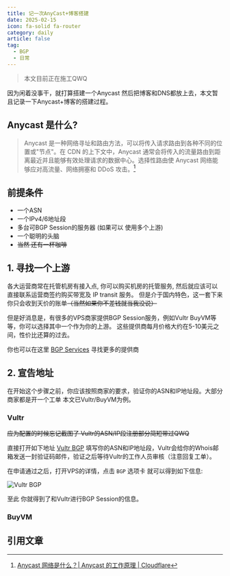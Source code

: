 ```yaml
---
title: 记一次AnyCast+博客搭建
date: 2025-02-15
icon: fa-solid fa-router
category: daily
article: false
tag:
  - BGP
  - 日常
---
```


> 本文目前正在施工QWQ

因为闲着没事干，就打算搭建一个Anycast 然后把博客和DNS都放上去，本文暂且记录一下Anycast+博客的搭建过程。

## Anycast 是什么?

> Anycast 是一种网络寻址和路由方法，可以将传入请求路由到各种不同的位置或"节点"。在 CDN 的上下文中，Anycast 通常会将传入的流量路由到距离最近并且能够有效处理请求的数据中心。选择性路由使 Anycast 网络能够应对高流量、网络拥塞和 DDoS 攻击。[^1]

## 前提条件

- 一个ASN
- 一个IPv4/6地址段 
- 多台可BGP Session的服务器 (如果可以 使用多个上游)
- 一个聪明的头脑
- ~~当然 还有一杯咖啡~~

## 1. 寻找一个上游

各大运营商常在托管机房有接入点, 你可以购买机房的托管服务, 然后就应该可以直接联系运营商签约购买带宽及 IP transit 服务。 但是介于国内特色，这一套下来你只会收到天价的账单~~（当然如果你不差钱就当我没说）~~

但是好消息是，有很多的VPS商家提供BGP Session服务，例如Vultr BuyVM等等，你可以选择其中一个作为你的上游。 这些提供商每月价格大约在5-10美元之间，性价比还算的过去。

你也可以在这里 [BGP Services](https://bgp.services/) 寻找更多的提供商

## 2. 宣告地址

在开始这个步骤之前，你应该按照商家的要求，验证你的ASN和IP地址段。大部分商家都是开一个工单 本文已Vultr/BuyVM为例。

### Vultr

~~应为配置的时候忘记截图了 Vultr的ASN/IP段注册部分简短带过QWQ~~

直接打开如下地址 [Vultr BGP](https://my.vultr.com/bgp/) 填写你的ASN和IP地址段，Vultr会给你的Whois邮箱发送一封验证码邮件，验证之后等待Vultr的工作人员审核（注意回复工单）。

在申请通过之后，打开VPS的详情，点击 `BGP` 选项卡 就可以得到如下信息:

![Vultr BGP](https://files.pysio.online/Images/20250216154622.png)

至此 你就得到了和Vultr进行BGP Session的信息。

### BuyVM



## 引用文章 

[^1]: [Anycast 网络是什么？| Anycast 的工作原理 | Cloudflare](https://www.cloudflare.com/zh-cn/learning/cdn/glossary/anycast-network/)